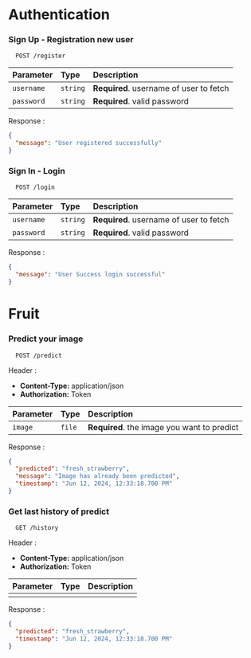 # Authentication

### **Sign Up - Registration new user**

```http
  POST /register
```

| Parameter  | Type     | Description                             |
| :--------- | :------- | :-------------------------------------- |
| `username` | `string` | **Required**. username of user to fetch |
| `password` | `string` | **Required**. valid password            |

Response :

```json
{
  "message": "User registered successfully"
}
```

### **Sign In - Login**

```http
  POST /login
```

| Parameter  | Type     | Description                             |
| :--------- | :------- | :-------------------------------------- |
| `username` | `string` | **Required**. username of user to fetch |
| `password` | `string` | **Required**. valid password            |

Response :

```json
{
  "message": "User Success login successful"
}
```

# Fruit

### **Predict your image**

```http
  POST /predict
```

Header :

- **Content-Type:** application/json
- **Authorization:** Token

| Parameter | Type   | Description                                 |
| :-------- | :----- | :------------------------------------------ |
| `image`   | `file` | **Required**. the image you want to predict |

Response :

```json
{
  "predicted": "fresh_strawberry",
  "message": "Image has already been predicted",
  "timestamp": "Jun 12, 2024, 12:33:18.700 PM"
}
```

### **Get last history of predict**

```http
  GET /history
```

Header :

- **Content-Type:** application/json
- **Authorization:** Token

| Parameter | Type | Description |
| :-------- | :--- | :---------- |
|           |      |             |

Response :

```json
{
  "predicted": "fresh_strawberry",
  "timestamp": "Jun 12, 2024, 12:33:18.700 PM"
}
```
